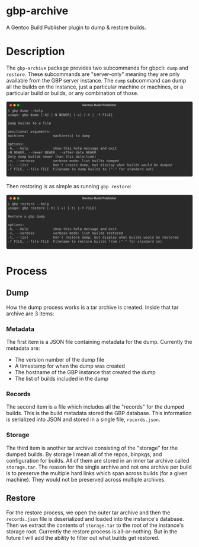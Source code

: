 # gbp-archive

A Gentoo Build Publisher plugin to dump & restore builds.

# Description

The `gbp-archive` package provides two subcommands for gbpcli: `dump` and
`restore`. These subcommands are "server-only" meaning they are only available
from the GBP server instance.  The `dump` subcommand can dump all the builds
on the instance, just a particular machine or machines, or a particular build
or builds, or any combination of those.

![screenshot](https://raw.githubusercontent.com/enku/screenshots/refs/heads/master/gbp-archive/dump-usage.svg)

Then restoring is as simple as running `gbp restore`:

![screenshot](https://raw.githubusercontent.com/enku/screenshots/refs/heads/master/gbp-archive/restore-usage.svg)

# Process

## Dump

How the dump process works is a tar archive is created. Inside that tar
archive are 3 items:

### Metadata

The first item is a JSON file containing metadata for the dump. Currently the
metadata are:

- The version number of the dump file
- A timestamp for when the dump was created
- The hostname of the GBP instance that created the dump
- The list of builds included in the dump

### Records

The second item is a file which includes all the "records" for the dumped
builds.  This is the build metadata stored the GBP database. This information
is serialized into JSON and stored in a single file, `records.json`.

### Storage

The third item is another tar archive consisting of the "storage" for the
dumped builds. By storage I mean all of the repos, binpkgs, and configuration
for builds.  All of them are stored in an inner tar archive called
`storage.tar`. The reason for the single archive and not one archive per build
is to preserve the multiple hard links which span across builds (for a given
machine). They would not be preserved across multiple archives.


## Restore

For the restore process, we open the outer tar archive and then the
`records.json` file is deserialized and loaded into the instance's database.
Then we extract the contents of `storage.tar` to the root of the instance's
storage root.  Currently the restore process is all-or-nothing. But in the
future I will add the ability to filter out what builds get restored.

